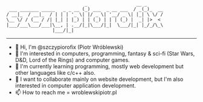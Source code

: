 ```
                             _                  __ _      
 ___ _______ _____   _ _ __ (_) ___  _ __ ___  / _(_)_  __
/ __|_  / __|_  / | | | '_ \| |/ _ \| '__/ _ \| |_| \ \/ /
\__ \/ / (__ / /| |_| | |_) | | (_) | | | (_) |  _| |>  < 
|___/___\___/___|\__, | .__/|_|\___/|_|  \___/|_| |_/_/\_\
                 |___/|_|                                 

```
---

- 👋 Hi, I'm @szczypiorofix (Piotr Wróblewski)
- 👀 I'm interested in computers, programming, fantasy & sci-fi (Star Wars, D&D, Lord of the Rings) and computer games.
- 🌱 I'm currently learning programming, mostly web development but other languages like c/c++ also.
- 💞️ I want to collaborate mainly on website development, but I'm also interested in computer application development.
- 📫 How to reach me = wroblewskipiotr.pl

<!---
szczypiorofix/szczypiorofix is a ✨ special ✨ repository because its `README.md` (this file) appears on your GitHub profile.
You can click the Preview link to take a look at your changes.
--->
